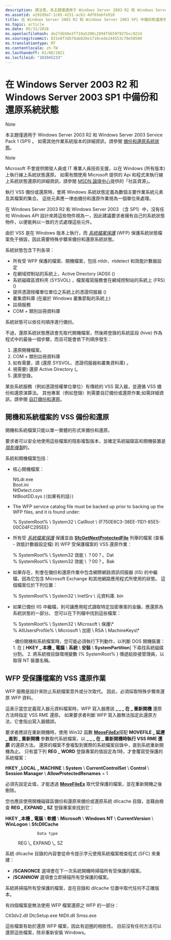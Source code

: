 ```yaml
---
description: 請注意，本主題僅適用于 Windows Server 2003 R2 和 Windows Server 2003 Service Pack 1 (SP1) 。
ms.assetid: a192d9a7-1c65-4251-acb1-4df03ebfe910
title: 在 Windows Server 2003 R2 和 Windows Server 2003 SP1 中備份和還原系統狀態
ms.topic: article
ms.date: 05/31/2018
ms.openlocfilehash: de2fdb50e3f719a5208c2894f5659f927bcc922d
ms.sourcegitcommit: 831e8f3db78ab820e1710cede244553c70e50500
ms.translationtype: MT
ms.contentlocale: zh-TW
ms.lasthandoff: 01/08/2021
ms.locfileid: "103945233"
---
```

# <a name="backing-up-and-restoring-system-state-in-windows-server-2003-r2-and-windows-server-2003-sp1"></a>在 Windows Server 2003 R2 和 Windows Server 2003 SP1 中備份和還原系統狀態

> [!Note]  
> 本主題僅適用于 Windows Server 2003 R2 和 Windows Server 2003 Service Pack 1 (SP1) 。 如需其他作業系統版本的詳細資訊，請參閱 [備份和還原系統狀態](locating-additional-system-files.md)。

 

> [!Note]  
> Microsoft 不會提供開發人員或 IT 專業人員技術支援，以在 Windows (所有版本) 上執行線上系統狀態還原。 如需有關使用 Microsoft 提供的 Api 和程式來執行線上系統狀態還原的詳細資訊，請參閱 [MSDN 論壇中心](https://msdn.microsoft.com/community/default.aspx)提供的「社區資源」。

 

執行 VSS 備份或還原時，會將 Windows 系統狀態定義為數個主要作業系統元素及其檔案的集合。 這些元素應一律由備份和還原作業視為一個單位來處理。

在 Windows Server 2003 R2 和 Windows Server 2003 （含 SP1）中，沒有任何 Windows API 設計來將這些物件視為一，因此建議要求者擁有自己的系統狀態物件，以便能夠以一致的方式處理這些元件。

由於 VSS 是在 Windows 版本上執行，而 [*系統檔案保護*](vssgloss-s.md) (WFP) 保護系統狀態檔案免于損毀，因此需要特殊步驟來備份和還原系統狀態。

系統狀態包含下列各項：

-   所有受 WFP 保護的檔案、開機檔案，包括 ntldr、ntdetect 和效能計數器設定
-   在網域控制站的系統上，Active Directory (ADSI)  () 
-   系統磁碟區資料夾 (SYSVOL) ，檔案複寫服務會在網域控制站的系統上 (FRS)  () 
-   提供憑證授權單位單位之系統上的憑證伺服器 () 
-   叢集資料庫 (在屬於 Windows 叢集節點的系統上) 
-   註冊服務
-   COM + 類別註冊資料庫

系統狀態可以依任何順序進行備份。

不過，還原系統狀態應該會先取代開機檔案，然後將登錄的系統區段 (hive) 作為程式中的最後一個步驟，而且可能會依下列順序發生：

1.  還原開機檔案。
2.  COM + 類別註冊資料庫
3.  如有需要，請 (還原 SYSVOL、憑證伺服器和叢集資料庫) 。
4.  視需要) 還原 Active Directory (。
5.  還原登錄。

某些系統服務（例如憑證授權單位單位）有傳統的 VSS 寫入器，並遵循 VSS 備份和還原演算法。 其他專案（例如登錄）則需要自訂備份或還原作業;如需詳細資訊，請參閱 [自訂備份和還原](custom-backups-and-restores.md)。

## <a name="vss-backup-and-restores-of-boot-and-system-files"></a>開機和系統檔案的 VSS 備份和還原

開機和系統檔案只能以單一實體的形式來備份和還原。

要求者可以安全地使用這些檔案的陰影複製版本，並確定系統磁碟區和開機裝置是 [*陰影複製*](vssgloss-s.md)的。

系統和開機檔案包括：

-   核心開機檔案： <dl> NtLdr.exe  
    Boot.ini  
    NtDetect.com  
    NtBootDD.sys (（如果有的話）)   
    </dl>
-   The WFP service catalog file must be backed up prior to backing up the WFP files, and it is found under: <dl> % SystemRoot% \\ System32 \\ CatRoot \\ {F750E6C3-38EE-11D1-85E5-00C04FC295EE} </dl>
-   所有受 [*系統檔案保護*](vssgloss-s.md) 保護並由 [**SfcGetNextProtectedFile**](/windows/win32/api/sfc/nf-sfc-sfcgetnextprotectedfile) 列舉的檔案 (查看 -   效能計數器設定檔) 的 WFP 受保護檔案的 VSS 還原作業： <dl> % SystemRoot% \\ System32 效能 \\ ？00？。Dat  
    % SystemRoot% \\ System32 效能 \\ ？00？。Bak </dl>
-   如果存在，則會在備份和還原作業中包含網際網路資訊伺服器 (IIS) 的中繼檔，因為它包含 Microsoft Exchange 和其他網路應用程式所使用的狀態。 這個檔案位於下列位置： <dl> % SystemRoot% \\ System32 \\ InetSrv \\ 元資料庫. bin </dl>
-   如果已備份 IIS 中繼檔，則可讓應用程式讀取特定加密專案的金鑰，應還原為系統狀態的一部分。 您可以在下列檔中找到這些檔案： <dl> % SystemRoot% \\ System32 \\ Microsoft \\ 保護\\\*  
    % AllUsersProfile% \\ Microsoft \\ 加密 \\ RSA \\ MachineKeys\\\* </dl>
-備份開機和系統檔案時，您可能必須執行下列動作，以判斷 DOS 開機裝置： 1. 在 [ **HKEY \_ 本機 \_ 電腦** \\ **系統** \\ **安裝** \\ **SystemPartition**] 下尋找系統磁碟分割。
    2.  將系統根目錄環境變數 (% SystemRoot% ) 傳遞給掛接管理員，以取得 NT 裝置名稱。

## <a name="vss-restore-operations-of-wfp-protected-files"></a>WFP 受保護檔案的 VSS 還原作業

WFP 服務是設計來防止系統檔案意外或分次取代。 因此，必須採取特殊步驟來還原 WFP 資料。

這表示當您定義寫入器元資料檔案時，WFP 寫入器應該 **\_ \_ \_ 在 \_ 重新開機** 還原方法時指定 VSS RME 還原。 如果要求者判斷 WFP 寫入器無法指定此還原方法，它會指出寫入器錯誤。

要求者應該在重新開機時，使用 Win32 函數 [**MoveFileEx**](/windows/win32/api/winbase/nf-winbase-movefileexa)搭配 **MOVEFILE \_ 延遲 \_ 直到 \_ 重新開機** 參數取代系統檔案，以 **\_ \_ \_ 在 \_ 重新開機時執行 VSS RME 還原** 的還原方法。 還原的檔案不會複製到實際的系統檔案目錄中，直到系統重新開機為止。 只有當下列 **REG \_ WORD** 登錄專案的值設定為1時，才會覆寫受保護的系統檔案：

**HKEY \_LOCAL \_ MACHINE** \\ **System** \\ **CurrentControlSet** \\ **Control** \\ **Session Manager** \\ **AllowProtectedRenames** = 1

必須先設定此值，才能透過 [**MoveFileEx**](/windows/win32/api/winbase/nf-winbase-movefileexa) 取代受保護的檔案，並在重新開機之後刪除。

您也應該使用開機磁碟區備份和還原來備份或還原系統 dllcache 目錄，並藉由檢查 **REG \_ EXPAND \_ SZ** 登錄專案來找到它：

**HKEY \_本機 \_ 電腦** \\ **軟體** \\ **Microsoft** \\ **Windows NT** \\ **CurrentVersion** \\ **WinLogon** \\ **SfcDllCache**<dl> <dt>

                  Data type
</dt> <dd>                  REG \_ EXPAND \_ SZ</dd> </dl>

系統 dllcache 目錄的內容會從命令提示字元使用系統檔案檢查程式 (SFC) 來重建：

-   **/SCANONCE** 選項會在下一次系統開機時掃描所有受保護的檔案。
-   **/SCANNOW** 選項會立即掃描所有受保護的檔案。

系統將掃描所有受保護的檔案，並在目錄和 dllcache 位置中取代任何不正確版本。

有四個檔案是無法使用 WFP 檔案還原之 WFP 的一部分：

<dl> Ctl3dv2.dll  
DtcSetup.exe  
NtDll.dll  
Smss.exe  
</dl>

這些檔案有助於還原 WFP 檔案，因此有迴圈的相依性。 目前沒有任何方法可以還原這些檔案，除非重新安裝 Windows。

 

 

